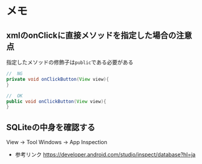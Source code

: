 # メモ

## xmlのonClickに直接メソッドを指定した場合の注意点

指定したメソッドの修飾子は`public`である必要がある

```java
//  NG
private void onClickButton(View view){
}

//  OK
public void onClickButton(View view){
}
```

## SQLiteの中身を確認する

View -> Tool Windows -> App Inspection

- 参考リンク
https://developer.android.com/studio/inspect/database?hl=ja